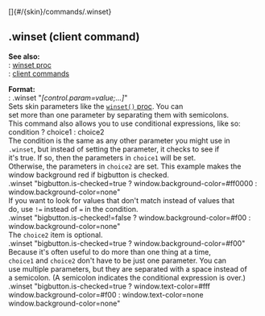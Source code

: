 []{#/{skin}/commands/.winset}    
## .winset (client command)    
**See also:**    
:   [winset proc](/ref/proc/winset)    
:   [client commands](/ref/%7Bskin%7D/commands)    
<!-- -->    
**Format:**    
:   .winset \"*\[control.param=value;\...\]*\"    
Sets skin parameters like the [`winset()` proc](/ref/proc/winset). You can    
set more than one parameter by separating them with semicolons.    
This command also allows you to use conditional expressions, like so:    
    condition ? choice1 : choice2    
The condition is the same as any other parameter you might use in    
`.winset`, but instead of setting the parameter, it checks to see if    
it\'s true. If so, then the parameters in `choice1` will be set.    
Otherwise, the parameters in `choice2` are set. This example makes the    
window background red if bigbutton is checked.    
    .winset "bigbutton.is-checked=true ? window.background-color=#ff0000 : window.background-color=none"    
If you want to look for values that don\'t match instead of values that    
do, use `!=` instead of `=` in the condition.    
    .winset "bigbutton.is-checked!=false ? window.background-color=#f00 : window.background-color=none"    
The `choice2` item is optional.    
    .winset "bigbutton.is-checked=true ? window.background-color=#f00"    
Because it\'s often useful to do more than one thing at a time,    
`choice1` and `choice2` don\'t have to be just one parameter. You can    
use multiple parameters, but they are separated with a space instead of    
a semicolon. (A semicolon indicates the conditional expression is over.)    
    .winset "bigbutton.is-checked=true ? window.text-color=#fff window.background-color=#f00 : window.text-color=none window.background-color=none"  